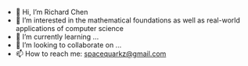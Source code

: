 - 👋 Hi, I’m Richard Chen
- 👀 I’m interested in the mathematical foundations as well as real-world applications of computer science
- 🌱 I’m currently learning ...
- 💞️ I’m looking to collaborate on ...
- 📫 How to reach me: spacequarkz@gmail.com

<!---
SpaceQuark/SpaceQuark is a ✨ special ✨ repository because its `README.md` (this file) appears on your GitHub profile.
You can click the Preview link to take a look at your changes.
--->
